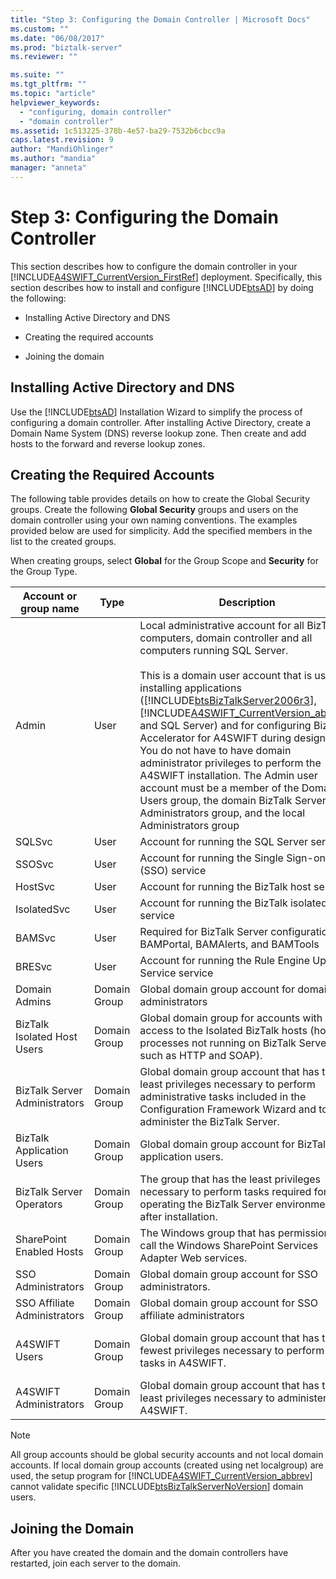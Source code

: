```yaml
---
title: "Step 3: Configuring the Domain Controller | Microsoft Docs"
ms.custom: ""
ms.date: "06/08/2017"
ms.prod: "biztalk-server"
ms.reviewer: ""

ms.suite: ""
ms.tgt_pltfrm: ""
ms.topic: "article"
helpviewer_keywords: 
  - "configuring, domain controller"
  - "domain controller"
ms.assetid: 1c513225-378b-4e57-ba29-7532b6cbcc9a
caps.latest.revision: 9
author: "MandiOhlinger"
ms.author: "mandia"
manager: "anneta"
---
```

# Step 3: Configuring the Domain Controller
This section describes how to configure the domain controller in your [!INCLUDE[A4SWIFT_CurrentVersion_FirstRef](../../includes/a4swift-currentversion-firstref-md.md)] deployment. Specifically, this section describes how to install and configure [!INCLUDE[btsAD](../../includes/btsad-md.md)] by doing the following:  
  
-   Installing Active Directory and DNS  
  
-   Creating the required accounts  
  
-   Joining the domain  
  
## Installing Active Directory and DNS  
 Use the [!INCLUDE[btsAD](../../includes/btsad-md.md)] Installation Wizard to simplify the process of configuring a domain controller. After installing Active Directory, create a Domain Name System (DNS) reverse lookup zone. Then create and add hosts to the forward and reverse lookup zones.  
  
## Creating the Required Accounts  
 The following table provides details on how to create the Global Security groups. Create the following **Global Security** groups and users on the domain controller using your own naming conventions. The examples provided below are used for simplicity. Add the specified members in the list to the created groups.  
  
 When creating groups, select **Global** for the Group Scope and **Security** for the Group Type.  
  
|Account or group name|Type|Description|Members|  
|---------------------------|----------|-----------------|-------------|  
|Admin|User|Local administrative account for all BizTalk computers, domain controller and all computers running SQL Server.<br /><br /> This is a domain user account that is used for installing applications ([!INCLUDE[btsBizTalkServer2006r3](../../includes/btsbiztalkserver2006r3-md.md)], [!INCLUDE[A4SWIFT_CurrentVersion_abbrev](../../includes/a4swift-currentversion-abbrev-md.md)], and SQL Server) and for configuring BizTalk Accelerator for A4SWIFT during design time. You do not have to have domain administrator privileges to perform the A4SWIFT installation. The Admin user account must be a member of the Domain Users group, the domain BizTalk Server Administrators group, and the local Administrators group||  
|SQLSvc|User|Account for running the SQL Server service||  
|SSOSvc|User|Account for running the Single Sign-on (SSO) service||  
|HostSvc|User|Account for running the BizTalk host service||  
|IsolatedSvc|User|Account for running the BizTalk isolated service||  
|BAMSvc|User|Required for BizTalk Server configuration of BAMPortal, BAMAlerts, and BAMTools||  
|BRESvc|User|Account for running the Rule Engine Update Service service||  
|Domain Admins|Domain Group|Global domain group account for domain administrators||  
|BizTalk Isolated Host Users|Domain Group|Global domain group for accounts with access to the Isolated BizTalk hosts (host processes not running on BizTalk Server, such as HTTP and SOAP).|\<IsolatedSvc\>, \<HostSvc\>|  
|BizTalk Server Administrators|Domain Group|Global domain group account that has the least privileges necessary to perform administrative tasks included in the Configuration Framework Wizard and to administer the BizTalk Server.|\<Admin\>|  
|BizTalk Application Users|Domain Group|Global domain group account for BizTalk application users.|\<HostSvc\>|  
|BizTalk Server Operators|Domain Group|The group that has the least privileges necessary to perform tasks required for operating the BizTalk Server environment after installation.||  
|SharePoint Enabled Hosts|Domain Group|The Windows group that has permissions to call the Windows SharePoint Services Adapter Web services.|\<HostSvc\>|  
|SSO Administrators|Domain Group|Global domain group account for SSO administrators.|\<Admin\>, \<SSOSvc\>|  
|SSO Affiliate Administrators|Domain Group|Global domain group account for SSO affiliate administrators|\<Admin\>|  
|A4SWIFT Users|Domain Group|Global domain group account that has the fewest privileges necessary to perform basic tasks in A4SWIFT.|\<HostSvc\>, Additional Network Users|  
|A4SWIFT Administrators|Domain Group|Global domain group account that has the least privileges necessary to administer A4SWIFT.|\<Admin\>|  
  
> [!NOTE]
>  All group accounts should be global security accounts and not local domain accounts. If local domain group accounts (created using net localgroup) are used, the setup program for [!INCLUDE[A4SWIFT_CurrentVersion_abbrev](../../includes/a4swift-currentversion-abbrev-md.md)] cannot validate specific [!INCLUDE[btsBizTalkServerNoVersion](../../includes/btsbiztalkservernoversion-md.md)] domain users.  
  
## Joining the Domain  
 After you have created the domain and the domain controllers have restarted, join each server to the domain.